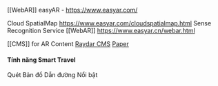 [[WebAR]]
easyAR - https://www.easyar.com/

Cloud SpatialMap https://www.easyar.com/cloudspatialmap.html
Sense
Recognition Service
[[WebAR]] https://www.easyar.cn/webar.html

[[CMS]] for AR Content
[Raydar CMS](https://www.reydar.com/ar-cms/)
[Paper](https://www.paper.plus/cms-en/)


#### Tính năng Smart Travel

Quét
Bản đồ
Dẫn đường
Nổi bật



